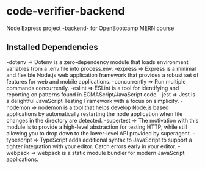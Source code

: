 # code-verifier-backend
Node Express project -backend- for OpenBootcamp MERN course

## Installed Dependencies
-dotenv => Dotenv is a zero-dependency module that loads environment variables from a .env file into process.env.
-express => Express is a minimal and flexible Node.js web application framework that provides a robust set of features for web and mobile applications.
-concurrently => Run multiple commands concurrently.
-eslint => ESLint is a tool for identifying and reporting on patterns found in ECMAScript/JavaScript code.
-jest => Jest is a delightful JavaScript Testing Framework with a focus on simplicity.
-nodemon => nodemon is a tool that helps develop Node.js based applications by automatically restarting the node application when file changes in the directory are detected.
-supertest => The motivation with this module is to provide a high-level abstraction for testing HTTP, while still allowing you to drop down to the lower-level API provided by superagent.
-typescript => TypeScript adds additional syntax to JavaScript to support a tighter integration with your editor. Catch errors early in your editor.
-webpack => webpack is a static module bundler for modern JavaScript applications.